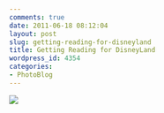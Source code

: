 ```yaml
---
comments: true
date: 2011-06-18 08:12:04
layout: post
slug: getting-reading-for-disneyland
title: Getting Reading for DisneyLand
wordpress_id: 4354
categories:
- PhotoBlog
---
```


![](http://ryanfitzer.com/main/wp-content/uploads/2011/06/photo4-950x709.jpg)
